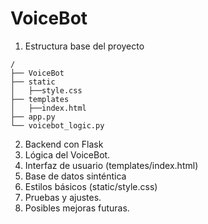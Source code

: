 # VoiceBot

1. Estructura base del proyecto

```
/
├── VoiceBot
├── static
│   ├──style.css
├── templates
│   ├──index.html
├── app.py
└── voicebot_logic.py
```

2. Backend con Flask
3. Lógica del VoiceBot.
4. Interfaz de usuario (templates/index.html)
5. Base de datos sinténtica
6. Estilos básicos (static/style.css)
7. Pruebas y ajustes.
8. Posibles mejoras futuras.